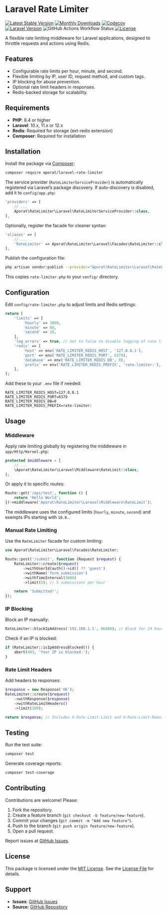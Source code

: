 # Laravel Rate Limiter

[![Latest Stable Version](https://img.shields.io/packagist/v/aporat/laravel-rate-limiter.svg?style=flat-square&logo=composer)](https://packagist.org/packages/aporat/laravel-rate-limiter)
[![Monthly Downloads](https://img.shields.io/packagist/dm/aporat/laravel-rate-limiter.svg?style=flat-square&logo=composer)](https://packagist.org/packages/aporat/laravel-rate-limiter)
[![Codecov](https://img.shields.io/codecov/c/github/aporat/laravel-rate-limiter?style=flat-square)](https://codecov.io/github/aporat/laravel-rate-limiter)
[![Laravel Version](https://img.shields.io/badge/Laravel-12.x-orange.svg?style=flat-square)](https://laravel.com/docs/12.x)
![GitHub Actions Workflow Status](https://img.shields.io/github/actions/workflow/status/aporat/laravel-rate-limiter/ci.yml?style=flat-square)
[![License](https://img.shields.io/packagist/l/aporat/laravel-rate-limiter.svg?style=flat-square)](https://github.com/aporat/laravel-rate-limiter/blob/master/LICENSE)

A flexible rate limiting middleware for Laravel applications, designed to throttle requests and actions using Redis.

## Features
- Configurable rate limits per hour, minute, and second.
- Flexible limiting by IP, user ID, request method, and custom tags.
- IP blocking for abuse prevention.
- Optional rate limit headers in responses.
- Redis-backed storage for scalability.

## Requirements
- **PHP**: 8.4 or higher
- **Laravel**: 10.x, 11.x or 12.x
- **Redis**: Required for storage (ext-redis extension)
- **Composer**: Required for installation

## Installation
Install the package via [Composer](https://getcomposer.org/):

```bash
composer require aporat/laravel-rate-limiter
```

The service provider (`RateLimiterServiceProvider`) is automatically registered via Laravel’s package discovery. If auto-discovery is disabled, add it to `config/app.php`:

```php
'providers' => [
    // ...
    Aporat\RateLimiter\Laravel\RateLimiterServiceProvider::class,
],
```

Optionally, register the facade for cleaner syntax:

```php
'aliases' => [
    // ...
    'RateLimiter' => Aporat\RateLimiter\Laravel\Facades\RateLimiter::class,
],
```

Publish the configuration file:

```bash
php artisan vendor:publish --provider="Aporat\RateLimiter\Laravel\RateLimiterServiceProvider" --tag="config"
```

This copies `rate-limiter.php` to your `config/` directory.

## Configuration
Edit `config/rate-limiter.php` to adjust limits and Redis settings:

```php
return [
    'limits' => [
        'hourly' => 3000,
        'minute' => 60,
        'second' => 10,
    ],
    'log_errors' => true, // Set to false to disable logging of rate limit violations
    'redis' => [
        'host' => env('RATE_LIMITER_REDIS_HOST', '127.0.0.1'),
        'port' => env('RATE_LIMITER_REDIS_PORT', 6379),
        'database' => env('RATE_LIMITER_REDIS_DB', 0),
        'prefix' => env('RATE_LIMITER_REDIS_PREFIX', 'rate-limiter:'),
    ],
];

```

Add these to your `.env` file if needed:

```
RATE_LIMITER_REDIS_HOST=127.0.0.1
RATE_LIMITER_REDIS_PORT=6379
RATE_LIMITER_REDIS_DB=0
RATE_LIMITER_REDIS_PREFIX=rate-limiter:
```

## Usage

### Middleware
Apply rate limiting globally by registering the middleware in `app/Http/Kernel.php`:

```php
protected $middleware = [
    // ...
    \Aporat\RateLimiter\Laravel\Middleware\RateLimit::class,
];
```

Or apply it to specific routes:

```php
Route::get('/api/test', function () {
    return 'Hello World';
})->middleware('Aporat\RateLimiter\Laravel\Middleware\RateLimit');
```

The middleware uses the configured limits (`hourly`, `minute`, `second`) and exempts IPs starting with `10.0.`.

### Manual Rate Limiting
Use the `RateLimiter` facade for custom limiting:

```php
use Aporat\RateLimiter\Laravel\Facades\RateLimiter;

Route::post('/submit', function (Request $request) {
    RateLimiter::create($request)
        ->withUserId(auth()->id() ?? 'guest')
        ->withName('form_submission')
        ->withTimeInterval(3600)
        ->limit(5); // 5 submissions per hour

    return 'Submitted!';
});
```

### IP Blocking
Block an IP manually:

```php
RateLimiter::blockIpAddress('192.168.1.1', 86400); // Block for 24 hours
```

Check if an IP is blocked:

```php
if (RateLimiter::isIpAddressBlocked()) {
    abort(403, 'Your IP is blocked.');
}
```

### Rate Limit Headers
Add headers to responses:

```php
$response = new Response('OK');
RateLimiter::create($request)
    ->withResponse($response)
    ->withRateLimitHeaders()
    ->limit(100);

return $response; // Includes X-Rate-Limit-Limit and X-Rate-Limit-Remaining
```

## Testing
Run the test suite:

```bash
composer test
```

Generate coverage reports:

```bash
composer test-coverage
```

## Contributing
Contributions are welcome! Please:
1. Fork the repository.
2. Create a feature branch (`git checkout -b feature/new-feature`).
3. Commit your changes (`git commit -m "Add new feature"`).
4. Push to the branch (`git push origin feature/new-feature`).
5. Open a pull request.

Report issues at [GitHub Issues](https://github.com/aporat/laravel-rate-limiter/issues).

## License
This package is licensed under the [MIT License](LICENSE). See the [License File](LICENSE) for details.

## Support
- **Issues**: [GitHub Issues](https://github.com/aporat/laravel-rate-limiter/issues)
- **Source**: [GitHub Repository](https://github.com/aporat/laravel-rate-limiter)

